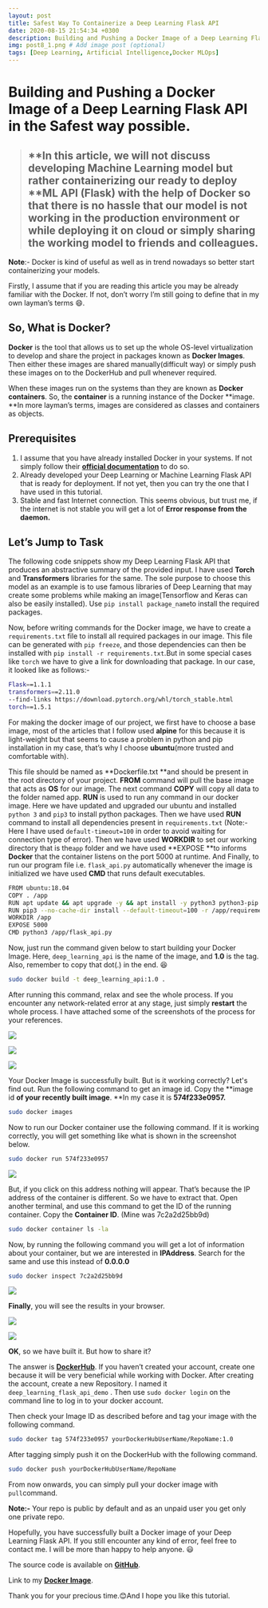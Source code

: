 ```yaml
---
layout: post
title: Safest Way To Containerize a Deep Learning Flask API
date: 2020-08-15 21:54:34 +0300
description: Building and Pushing a Docker Image of a Deep Learning Flask API in the Safest way possible. # Add post description (optional)
img: post8_1.png # Add image post (optional)
tags: [Deep Learning, Artificial Intelligence,Docker MLOps]
---
```

# Building and Pushing a Docker Image of a Deep Learning Flask API in the Safest way possible.



> ## **In this article, we will not discuss developing Machine Learning model but rather containerizing our ready to deploy **ML API (Flask) with the help of **Docker** so that there is no hassle that our model is not working in the production environment or while deploying it on cloud or simply sharing the working model to friends and colleagues.



**Note**:- Docker is kind of useful as well as in trend nowadays so better start containerizing your models.

Firstly, I assume that if you are reading this article you may be already familiar with the Docker. If not, don’t worry I’m still going to define that in my own layman’s terms 😄.

## So, What is Docker?

**Docker** is the tool that allows us to set up the whole OS-level virtualization to develop and share the project in packages known as **Docker Images**. Then either these images are shared manually(difficult way) or simply push these images on to the DockerHub and pull whenever required.

When these images run on the systems than they are known as **Docker containers**. So, the **container** is a running instance of the Docker **image. **In more layman’s terms, images are considered as classes and containers as objects.

## Prerequisites

1. I assume that you have already installed Docker in your systems. If not simply follow their [**official documentation**](https://docs.docker.com/get-docker/) to do so.
2. Already developed your Deep Learning or Machine Learning Flask API that is ready for deployment. If not yet, then you can try the one that I have used in this tutorial.
3. Stable and fast Internet connection. This seems obvious, but trust me, if the internet is not stable you will get a lot of **Error response from the daemon.**

## Let’s Jump to Task

The following code snippets show my Deep Learning Flask API that produces an abstractive summary of the provided input. I have used **Torch** and **Transformers** libraries for the same. The sole purpose to choose this model as an example is to use famous libraries of Deep Learning that may create some problems while making an image(Tensorflow and Keras can also be easily installed). Use `pip install package_name`to install the required packages.

Now, before writing commands for the Docker image, we have to create a `requirements.txt` file to install all required packages in our image. This file can be generated with `pip freeze`, and those dependencies can then be installed with `pip install -r requirements.txt`.But in some special cases like `torch` we have to give a link for downloading that package. In our case, it looked like as follows:-

```bash
Flask==1.1.1
transformers==2.11.0
--find-links https://download.pytorch.org/whl/torch_stable.html
torch==1.5.1
```

For making the docker image of our project, we first have to choose a base image, most of the articles that I follow used **alpine** for this because it is light-weight but that seems to cause a problem in python and pip installation in my case, that’s why I choose **ubuntu**(more trusted and comfortable with).

This file should be named as **Dockerfile.txt **and should be present in the root directory of your project. **FROM** command will pull the base image that acts as **OS** for our image. The next command **COPY** will copy all data to the folder named app. **RUN** is used to run any command in our docker image. Here we have updated and upgraded our ubuntu and installed `python 3` and `pip3` to install python packages. Then we have used **RUN** command to install all dependencies present in `requirements.txt` (Note:- Here I have used `default-timeout=100` in order to avoid waiting for connection type of error). Then we have used **WORKDIR** to set our working directory that is the`app` folder and we have used **EXPOSE **to informs **Docker** that the container listens on the port 5000 at runtime. And Finally, to run our program file i.e. `flask_api.py` automatically whenever the image is initialized we have used **CMD** that runs default executables.

```bash
FROM ubuntu:18.04
COPY . /app
RUN apt update && apt upgrade -y && apt install -y python3 python3-pip  
RUN pip3 --no-cache-dir install --default-timeout=100 -r /app/requirements.txt
WORKDIR /app
EXPOSE 5000
CMD python3 /app/flask_api.py
```

Now, just run the command given below to start building your Docker Image. Here, `deep_learning_api` is the name of the image, and **1.0** is the tag. Also, remember to copy that dot(.) in the end. 😆

```bash
sudo docker build -t deep_learning_api:1.0 .
```

After running this command, relax and see the whole process. If you encounter any network-related error at any stage, just simply **restart** the whole process. I have attached some of the screenshots of the process for your references.

![](/assets/img/post8_2.png)

![](/assets/img/post8_4.png)

![](/assets/img/post8_3.png)

Your Docker Image is successfully built. But is it working correctly? Let's find out. Run the following command to get an  image id. Copy the **image id **of your recently built image**. **In my case it is **574f233e0957.**

```bash
sudo docker images
```

Now to run our Docker container use the following command. If it is working correctly, you will get something like what is shown in the screenshot below.

```bash
sudo docker run 574f233e0957
```

![](/assets/img/post8_5.png)

But, if you click on this address nothing will appear. That’s because the IP address of the container is different. So we have to extract that. Open another terminal, and use this command to get the ID of the running container. Copy the **Container ID**. (Mine was 7c2a2d25bb9d)

```bash
sudo docker container ls -la
```

Now, by running the following command you will get a lot of information about your container, but we are interested in **IPAddress**. Search for the same and use this instead of **0.0.0.0**

```bash
sudo docker inspect 7c2a2d25bb9d
```

![](/assets/img/post8_6.png)



**Finally**, you will see the results in your browser.



![](/assets/img/post8_7.png)

![](/assets/img/post8_8.png)



**OK**, so we have built it. But how to share it?

The answer is [**DockerHub**](https://hub.docker.com/). If you haven’t created your account, create one because it will be very beneficial while working with Docker. After creating the account, create a new Repository. I named it `deep_learning_flask_api_demo` . Then use `sudo docker login` on the command line to log in to your docker account.

Then check your Image ID as described before and tag your image with the following command.

```bash
sudo docker tag 574f233e0957 yourDockerHubUserName/RepoName:1.0
```

After tagging simply push it on the DockerHub with the following command.

```bash
sudo docker push yourDockerHubUserName/RepoName
```

From now onwards, you can simply pull your docker image with `pull`command.

**Note:-** Your repo is public by default and as an unpaid user you get only one private repo.

Hopefully, you have successfully built a Docker image of your Deep Learning Flask API. If you still encounter any kind of error, feel free to contact me. I will be more than happy to help anyone. 😃

The source code is available on [**GitHub**](https://github.com/PushkaraSharma/medium_articles_code/tree/master/Containerize_Deep_Learning_Docker).

Link to my [**Docker Image**](https://hub.docker.com/r/pushkarasharma11/deep_learning_flask_api_demo).

Thank you for your precious time.😊And I hope you like this tutorial.